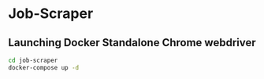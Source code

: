 # Job-Scraper

## Launching Docker Standalone Chrome webdriver

```bash
cd job-scraper
docker-compose up -d
```